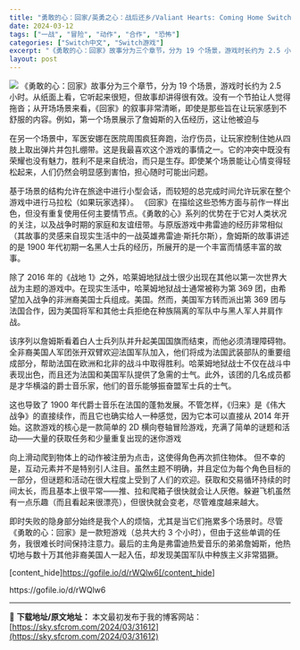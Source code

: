 ```yaml
---
title: "勇敢的心：回家/英勇之心：战后还乡/Valiant Hearts: Coming Home Switch NSP中文 2 GB"
date: 2024-03-12
tags: ["一战", "冒险", "动作", "合作", "恐怖"]
categories: ["Switch中文", "Switch游戏"]
excerpt: "《勇敢的心：回家》故事分为三个章节，分为 19 个场景，游戏时长约为 2.5 小时。从纸面上看，它听起来很短，但故事却讲得很有效。没有一个节拍让人觉得拖沓；从开场场景来看，《回家》的叙事非常清晰，即使是那些旨在让玩家感到不舒服的内容。例如，第一个场景展示了詹姆斯的入伍经历，这让他被迫与 在另一个场景&hellip;"
layout: post
---
```


<img class="aligncenter" src="https://sky.sfcrom.com/wp-content/uploads/2024/03/20240329101543-7c079.jpeg" />
《勇敢的心：回家》故事分为三个章节，分为 19 个场景，游戏时长约为 2.5 小时。从纸面上看，它听起来很短，但故事却讲得很有效。没有一个节拍让人觉得拖沓；从开场场景来看，《回家》的叙事非常清晰，即使是那些旨在让玩家感到不舒服的内容。例如，第一个场景展示了詹姆斯的入伍经历，这让他被迫与

在另一个场景中，军医安娜在医院周围疯狂奔跑，治疗伤员，让玩家控制住她从四肢上取出弹片并包扎绷带。这是我最喜欢这个游戏的事情之一。它的冲突中既没有荣耀也没有魅力，胜利不是来自统治，而只是生存。即使某个场景能让心情变得轻松起来，人们仍然会明显感到害怕，担心随时可能出问题。

基于场景的结构允许在旅途中进行小型会话，而较短的总完成时间允许玩家在整个游戏中进行马拉松（如果玩家选择）。
《回家》在描绘这些恐怖方面与前作一样出色，但没有重复使用任何主要情节点。《勇敢的心》系列的优势在于它对人类状况的关注，以及战争时期的家庭和友谊纽带。与原版游戏中弗雷迪的经历非常相似（其故事的灵感来自现实生活中的一战英雄弗雷迪·斯托尔斯），詹姆斯的故事讲述的是 1900 年代初期一名黑人士兵的经历，所展开的是一个丰富而情感丰富的故事。

除了 2016 年的《战地 1》之外，哈莱姆地狱战士很少出现在其他以第一次世界大战为主题的游戏中。在现实生活中，哈莱姆地狱战士通常被称为第 369 团，由希望加入战争的非洲裔美国士兵组成。美国。然而，美国军方转而派出第 369 团与法国合作，因为美国将军和其他士兵拒绝在种族隔离的军队中与黑人军人并肩作战。

该序列以詹姆斯看着白人士兵列队并升起美国国旗而结束，而他必须清理障碍物。
全非裔美国人军团张开双臂欢迎法国军队加入，他们将成为法国武装部队的重要组成部分，帮助法国在欧洲和北非的战斗中取得胜利。哈莱姆地狱战士不仅在战斗中表现出色，而且还为法国和美国军队提供了急需的士气。此外，该团的几名成员都是才华横溢的爵士音乐家，他们的音乐能够振奋盟军士兵的士​​气。

这也导致了 1900 年代爵士音乐在法国的蓬勃发展。不管怎样，《归来》是《伟大战争》的直接续作，而且它也确实给人一种感觉，因为它本可以直接从 2014 年开始。这款游戏的核心是一款简单的 2D 横向卷轴冒险游戏，充满了简单的谜题和活动——大量的获取任务和少量重复出现的迷你游戏

向上滑动爬到物体上的动作被注册为点击，这使得角色再次抓住物体。
但不幸的是，互动元素并不是特别引人注目。虽然主题不明确，并且定位为每个角色目标的一部分，但谜题和活动在很大程度上受到了人们的欢迎。获取和交易循环持续的时间太长，而且基本上很平常——推、拉和爬箱子很快就会让人厌倦。躲避飞机虽然有一点乐趣（而且看起来很漂亮），但很快就会变老，尽管难度越来越大。

即时失败的隐身部分始终是我个人的烦恼，尤其是当它们拖累多个场景时。尽管《勇敢的心：回家》是一款短游戏（总共大约 3 个小时），但由于这些单调的任务，我很难长时间保持注意力。最后的主角是弗雷迪热爱音乐的弟弟詹姆斯，他热切地与数十万其他非裔美国人一起入伍，却发现美国军队中种族主义非常猖獗。

[content_hide]https://gofile.io/d/rWQlw6[/content_hide]

<!--wechatfans start-->https://gofile.io/d/rWQlw6<!--wechatfans end-->

---
📖 **下载地址/原文地址：** 本文最初发布于我的博客网站：[https://sky.sfcrom.com/2024/03/31612](https://sky.sfcrom.com/2024/03/31612)
